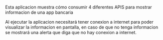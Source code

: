 Esta aplicacion muestra cómo consumir 4 diferentes APIS para mostrar informacion de una app bancaria 

Al ejecutar la aplicacion necesitará tener conexion a internet para poder visualizar la informacion en pantalla, en caso de que no tenga informacion se mostrará una alerta que diga que no hay conexion a internet.
